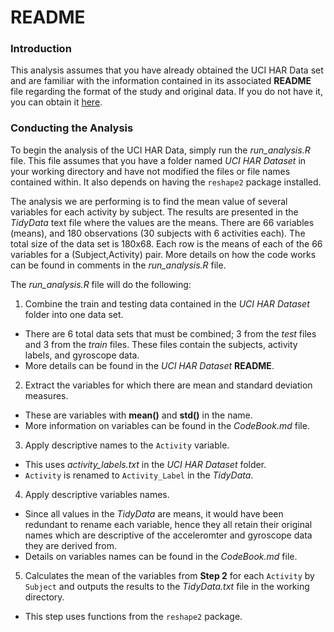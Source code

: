 # README

### Introduction
This analysis assumes that you have already obtained the UCI HAR Data set and are familiar with the information contained in its associated **README** file regarding the format of the study and original data. If you do not have it, you can obtain it [here](https://d396qusza40orc.cloudfront.net/getdata%2Fprojectfiles%2FUCI%20HAR%20Dataset.zip). 

### Conducting the Analysis
To begin the analysis of the UCI HAR Data, simply run the *run_analysis.R* file. This file assumes that you have a folder named *UCI HAR Dataset* in your working directory and have not modified the files or file names contained within. It also depends on having the `reshape2` package installed.

The analysis we are performing is to find the mean value of several variables for each activity by subject. The results are presented in the *TidyData* text file where the values are the means. There are 66 variables (means), and 180 observations (30 subjects with 6 activities each). The total size of the data set is 180x68. Each row is the means of each of the 66 variables for a (Subject,Activity) pair. More details on how the code works can be found in comments in the *run_analysis.R* file. 

The *run_analysis.R* file will do the following:

1. Combine the train and testing data contained in the *UCI HAR Dataset* folder into one data set.
  + There are 6 total data sets that must be combined; 3 from the *test* files and 3 from the *train* files. These files contain the subjects, activity labels, and gyroscope data.
  + More details can be found in the *UCI HAR Dataset* **README**.
2. Extract the variables for which there are mean and standard deviation measures.
  +   These are variables with **mean()** and **std()** in the name.
  +   More information on variables can be found in the *CodeBook.md* file.
3. Apply descriptive names to the `Activity` variable.
  +   This uses *activity_labels.txt* in the *UCI HAR Dataset* folder.
  +   `Activity` is renamed to `Activity_Label` in the *TidyData*.
4. Apply descriptive variables names.
  +  Since all values in the *TidyData* are means, it would have been redundant to rename each variable, hence they all retain their original names which are descriptive of the acceleromter and gyroscope data they are derived from.
  +  Details on variables names can be found in the *CodeBook.md* file.
5. Calculates the mean of the variables from **Step 2** for each `Activity` by `Subject` and outputs the results to the *TidyData.txt* file in the working directory.
+ This step uses functions from the `reshape2` package.
